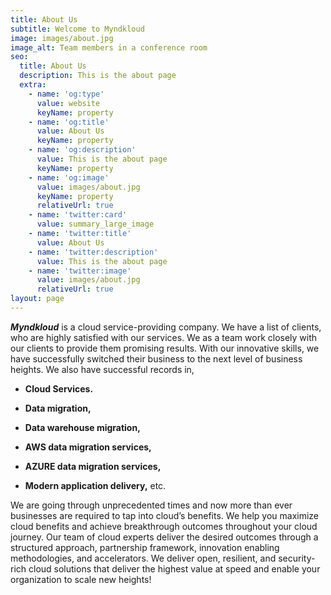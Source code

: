 ```yaml
---
title: About Us
subtitle: Welcome to Myndkloud
image: images/about.jpg
image_alt: Team members in a conference room
seo:
  title: About Us
  description: This is the about page
  extra:
    - name: 'og:type'
      value: website
      keyName: property
    - name: 'og:title'
      value: About Us
      keyName: property
    - name: 'og:description'
      value: This is the about page
      keyName: property
    - name: 'og:image'
      value: images/about.jpg
      keyName: property
      relativeUrl: true
    - name: 'twitter:card'
      value: summary_large_image
    - name: 'twitter:title'
      value: About Us
    - name: 'twitter:description'
      value: This is the about page
    - name: 'twitter:image'
      value: images/about.jpg
      relativeUrl: true
layout: page
---
```

***Myndkloud*** is a cloud service-providing company. We have a list of clients, who are highly satisfied with our services. We as a team work closely with our clients to provide them promising results. With our innovative skills, we have successfully switched their business to the next level of business heights. We also have successful records in,

*   **Cloud Services.**

*   **Data migration,**

*   **Data warehouse migration,**

*   **AWS data migration services,**

*   **AZURE data migration services,**

*   **Modern application delivery,** etc.

We are going through unprecedented times and now more than ever businesses are required to tap into cloud’s benefits. We help you maximize cloud benefits and achieve breakthrough outcomes throughout your cloud journey. Our team of cloud experts deliver the desired outcomes through a structured approach, partnership framework, innovation enabling methodologies, and accelerators. We deliver open, resilient, and security-rich cloud solutions that deliver the highest value at speed and enable your organization to scale new heights!
